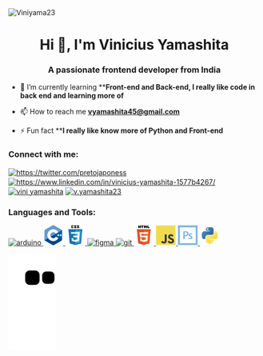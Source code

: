 <!--![MasterHead](https://i.pinimg.com/originals/da/2c/0f/da2c0f90f786fcf88021517fbe7fea74.gif)-->
<img  width="1000" height="390" src="https://i.pinimg.com/originals/da/2c/0f/da2c0f90f786fcf88021517fbe7fea74.gif" alt="Viniyama23" />
<h1 align="center">Hi 👋, I'm Vinicius Yamashita</h1>
<h3 align="center">A passionate frontend developer from India</h3>

- 🌱 I’m currently learning ****Front-end and Back-end, I really like code in back end and learning more of**

- 📫 How to reach me **vyamashita45@gmail.com**

- ⚡ Fun fact ****I really like know more of Python and Front-end**

<h3 align="left">Connect with me:</h3>
<p align="left">
<a href="https://twitter.com/https://twitter.com/pretojaponess" target="blank"><img align="center" src="https://raw.githubusercontent.com/rahuldkjain/github-profile-readme-generator/master/src/images/icons/Social/twitter.svg" alt="https://twitter.com/pretojaponess" height="30" width="40" /></a>
<a href="https://linkedin.com/in/https://www.linkedin.com/https://www.linkedin.com/in/vinicius-yamashita-1577b4267/" target="blank"><img align="center" src="https://raw.githubusercontent.com/rahuldkjain/github-profile-readme-generator/master/src/images/icons/Social/linked-in-alt.svg" alt="https://www.linkedin.com/in/vinicius-yamashita-1577b4267/" height="30" width="40" /></a>
<a href="https://fb.com/vini yamashita" target="blank"><img align="center" src="https://raw.githubusercontent.com/rahuldkjain/github-profile-readme-generator/master/src/images/icons/Social/facebook.svg" alt="vini yamashita" height="30" width="40" /></a>
<a href="https://instagram.com/v.yamashita23" target="blank"><img align="center" src="https://raw.githubusercontent.com/rahuldkjain/github-profile-readme-generator/master/src/images/icons/Social/instagram.svg" alt="v.yamashita23" height="30" width="40" /></a>
</p>

<h3 align="left">Languages and Tools:</h3>
<p align="left"> <a href="https://www.arduino.cc/" target="_blank" rel="noreferrer"> <img src="https://cdn.worldvectorlogo.com/logos/arduino-1.svg" alt="arduino" width="40" height="40"/> </a> <a href="https://www.w3schools.com/cpp/" target="_blank" rel="noreferrer"> <img src="https://raw.githubusercontent.com/devicons/devicon/master/icons/cplusplus/cplusplus-original.svg" alt="cplusplus" width="40" height="40"/> </a> <a href="https://www.w3schools.com/css/" target="_blank" rel="noreferrer"> <img src="https://raw.githubusercontent.com/devicons/devicon/master/icons/css3/css3-original-wordmark.svg" alt="css3" width="40" height="40"/> </a> <a href="https://www.figma.com/" target="_blank" rel="noreferrer"> <img src="https://www.vectorlogo.zone/logos/figma/figma-icon.svg" alt="figma" width="40" height="40"/> </a> <a href="https://git-scm.com/" target="_blank" rel="noreferrer"> <img src="https://www.vectorlogo.zone/logos/git-scm/git-scm-icon.svg" alt="git" width="40" height="40"/> </a> <a href="https://www.w3.org/html/" target="_blank" rel="noreferrer"> <img src="https://raw.githubusercontent.com/devicons/devicon/master/icons/html5/html5-original-wordmark.svg" alt="html5" width="40" height="40"/> </a> <a href="https://developer.mozilla.org/en-US/docs/Web/JavaScript" target="_blank" rel="noreferrer"> <img src="https://raw.githubusercontent.com/devicons/devicon/master/icons/javascript/javascript-original.svg" alt="javascript" width="40" height="40"/> </a> <a href="https://www.photoshop.com/en" target="_blank" rel="noreferrer"> <img src="https://raw.githubusercontent.com/devicons/devicon/master/icons/photoshop/photoshop-line.svg" alt="photoshop" width="40" height="40"/> </a> <a href="https://www.python.org" target="_blank" rel="noreferrer"> <img src="https://raw.githubusercontent.com/devicons/devicon/master/icons/python/python-original.svg" alt="python" width="40" height="40"/> </a> </p>


![snake gif](https://github.com/Viniyama23/Viniyama23/blob/output/github-contribution-grid-snake.svg)
